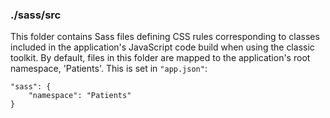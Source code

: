 ### ./sass/src

This folder contains Sass files defining CSS rules corresponding to classes
included in the application's JavaScript code build when using the classic toolkit.
By default, files in this folder are mapped to the application's root namespace, 'Patients'.
This is set in `"app.json"`:

    "sass": {
        "namespace": "Patients"
    }